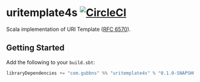 # uritemplate4s [![CircleCI](https://circleci.com/gh/Slakah/uritemplate4s/tree/master.svg?style=svg)](https://circleci.com/gh/Slakah/uritemplate4s/tree/master)

Scala implementation of URI Template ([RFC 6570](https://tools.ietf.org/html/rfc6570)).

## Getting Started

Add the following to your `build.sbt`:

```scala
libraryDependencies += "com.gubbns" %% "uritemplate4s" % "0.1.0-SNAPSHOT"
```
